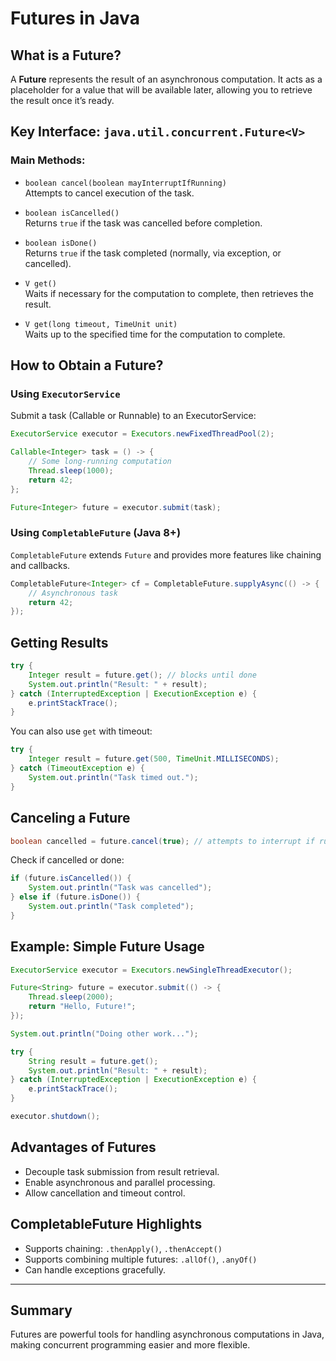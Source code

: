 # Futures in Java

## What is a Future?

A **Future** represents the result of an asynchronous computation. It acts as a placeholder for a value that will be available later, allowing you to retrieve the result once it’s ready.

## Key Interface: `java.util.concurrent.Future<V>`

### Main Methods:

- `boolean cancel(boolean mayInterruptIfRunning)`  
  Attempts to cancel execution of the task.
  
- `boolean isCancelled()`  
  Returns `true` if the task was cancelled before completion.
  
- `boolean isDone()`  
  Returns `true` if the task completed (normally, via exception, or cancelled).
  
- `V get()`  
  Waits if necessary for the computation to complete, then retrieves the result.
  
- `V get(long timeout, TimeUnit unit)`  
  Waits up to the specified time for the computation to complete.

## How to Obtain a Future?

### Using `ExecutorService`

Submit a task (Callable or Runnable) to an ExecutorService:

```java
ExecutorService executor = Executors.newFixedThreadPool(2);

Callable<Integer> task = () -> {
    // Some long-running computation
    Thread.sleep(1000);
    return 42;
};

Future<Integer> future = executor.submit(task);
```

### Using `CompletableFuture` (Java 8+)

`CompletableFuture` extends `Future` and provides more features like chaining and callbacks.

```java
CompletableFuture<Integer> cf = CompletableFuture.supplyAsync(() -> {
    // Asynchronous task
    return 42;
});
```

## Getting Results

```java
try {
    Integer result = future.get(); // blocks until done
    System.out.println("Result: " + result);
} catch (InterruptedException | ExecutionException e) {
    e.printStackTrace();
}
```

You can also use `get` with timeout:

```java
try {
    Integer result = future.get(500, TimeUnit.MILLISECONDS);
} catch (TimeoutException e) {
    System.out.println("Task timed out.");
}
```

## Canceling a Future

```java
boolean cancelled = future.cancel(true); // attempts to interrupt if running
```

Check if cancelled or done:

```java
if (future.isCancelled()) {
    System.out.println("Task was cancelled");
} else if (future.isDone()) {
    System.out.println("Task completed");
}
```

## Example: Simple Future Usage

```java
ExecutorService executor = Executors.newSingleThreadExecutor();

Future<String> future = executor.submit(() -> {
    Thread.sleep(2000);
    return "Hello, Future!";
});

System.out.println("Doing other work...");

try {
    String result = future.get();
    System.out.println("Result: " + result);
} catch (InterruptedException | ExecutionException e) {
    e.printStackTrace();
}

executor.shutdown();
```

## Advantages of Futures

- Decouple task submission from result retrieval.
- Enable asynchronous and parallel processing.
- Allow cancellation and timeout control.

## CompletableFuture Highlights

- Supports chaining: `.thenApply()`, `.thenAccept()`
- Supports combining multiple futures: `.allOf()`, `.anyOf()`
- Can handle exceptions gracefully.

---

## Summary

Futures are powerful tools for handling asynchronous computations in Java, making concurrent programming easier and more flexible.
